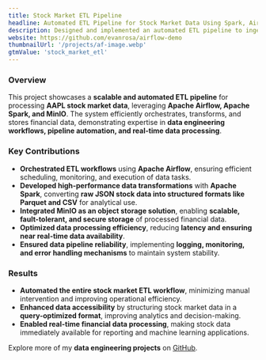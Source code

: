 ```yaml
---
title: Stock Market ETL Pipeline
headline: Automated ETL Pipeline for Stock Market Data Using Spark, Airflow & MinIO
description: Designed and implemented an automated ETL pipeline to ingest, transform, and store AAPL stock data using Apache Airflow, Apache Spark, and MinIO, ensuring efficient data integration and real-time processing.
website: https://github.com/evanrosa/airflow-demo
thumbnailUrl: '/projects/af-image.webp'
gtmValue: 'stock_market_etl'
---
```


### Overview

This project showcases a **scalable and automated ETL pipeline** for processing **AAPL stock market data**, leveraging **Apache Airflow, Apache Spark, and MinIO**. The system efficiently orchestrates, transforms, and stores financial data, demonstrating expertise in **data engineering workflows, pipeline automation, and real-time data processing**.

### Key Contributions

- **Orchestrated ETL workflows** using **Apache Airflow**, ensuring efficient scheduling, monitoring, and execution of data tasks.
- **Developed high-performance data transformations** with **Apache Spark**, converting **raw JSON stock data into structured formats like Parquet and CSV** for analytical use.
- **Integrated MinIO as an object storage solution**, enabling **scalable, fault-tolerant, and secure storage** of processed financial data.
- **Optimized data processing efficiency**, reducing **latency and ensuring near real-time data availability**.
- **Ensured data pipeline reliability**, implementing **logging, monitoring, and error handling mechanisms** to maintain system stability.

### Results

- **Automated the entire stock market ETL workflow**, minimizing manual intervention and improving operational efficiency.
- **Enhanced data accessibility** by structuring stock market data in a **query-optimized format**, improving analytics and decision-making.
- **Enabled real-time financial data processing**, making stock data immediately available for reporting and machine learning applications.

Explore more of my **data engineering projects** on [GitHub](https://github.com/evanrosa/).